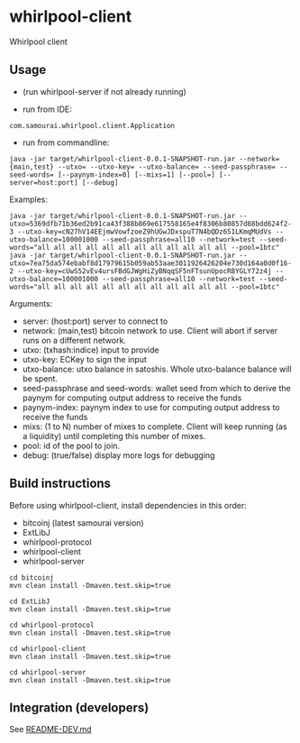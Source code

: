 # whirlpool-client
Whirlpool client

## Usage
- (run whirlpool-server if not already running)

- run from IDE:
```
com.samourai.whirlpool.client.Application
```

- run from commandline:
```
java -jar target/whirlpool-client-0.0.1-SNAPSHOT-run.jar --network={main,test} --utxo= --utxo-key= --utxo-balance= --seed-passphrase= --seed-words= [--paynym-index=0] [--mixs=1] [--pool=] [--server=host:port] [--debug]
```

Examples:
```
java -jar target/whirlpool-client-0.0.1-SNAPSHOT-run.jar --utxo=5369dfb71b36ed2b91ca43f388b869e617558165e4f8306b80857d88bdd624f2-3 --utxo-key=cN27hV14EEjmwVowfzoeZ9hUGwJDxspuT7N4bQDz651LKmqMUdVs --utxo-balance=100001000 --seed-passphrase=all10 --network=test --seed-words="all all all all all all all all all all all all --pool=1btc"
java -jar target/whirlpool-client-0.0.1-SNAPSHOT-run.jar --utxo=7ea75da574ebabf8d17979615b059ab53aae3011926426204e730d164a0d0f16-2 --utxo-key=cUwS52vEv4ursFBdGJWgHiZyBNqqSF5nFTsunUpocRBYGLY72z4j --utxo-balance=100001000 --seed-passphrase=all10 --network=test --seed-words="all all all all all all all all all all all all --pool=1btc"
```

Arguments:
- server: (host:port) server to connect to
- network: (main,test) bitcoin network to use. Client will abort if server runs on a different network.
- utxo: (txhash:indice) input to provide
- utxo-key: ECKey to sign the input
- utxo-balance: utxo balance in satoshis. Whole utxo-balance balance will be spent.
- seed-passphrase and seed-words: wallet seed from which to derive the paynym for computing output address to receive the funds
- paynym-index: paynym index to use for computing output address to receive the funds
- mixs: (1 to N) number of mixes to complete. Client will keep running (as a liquidity) until completing this number of mixes.
- pool: id of the pool to join.
- debug: (true/false) display more logs for debugging


## Build instructions
Before using whirlpool-client, install dependencies in this order:
- bitcoinj (latest samourai version)
- ExtLibJ
- whirlpool-protocol
- whirlpool-client
- whirlpool-server

```
cd bitcoinj
mvn clean install -Dmaven.test.skip=true

cd ExtLibJ
mvn clean install -Dmaven.test.skip=true

cd whirlpool-protocol
mvn clean install -Dmaven.test.skip=true

cd whirlpool-client
mvn clean install -Dmaven.test.skip=true

cd whirlpool-server
mvn clean install -Dmaven.test.skip=true

```

## Integration (developers)
See [README-DEV.md](README-DEV.md)